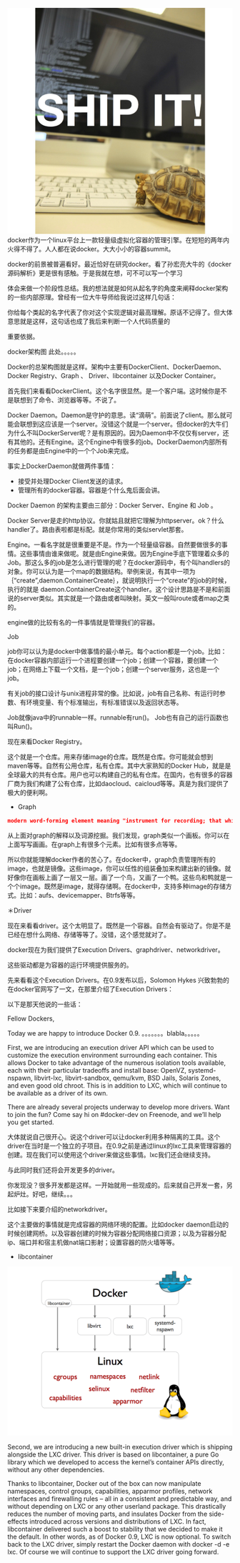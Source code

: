 ![](static/images/docker/shipit-gordon.jpg)
docker作为一个linux平台上一款轻量级虚拟化容器的管理引擎。在短短的两年内火得不得了。人人都在说docker。大大小小的容器summit。

docker的前景被普遍看好。最近恰好在研究docker。看了孙宏亮大牛的《docker源码解析》更是很有感触。于是我就在想，可不可以写一个学习

体会来做一个阶段性总结。我的想法就是如何从起名字的角度来阐释docker架构的一些内部原理。曾经有一位大牛导师给我说过这样几句话：

你给每个类起的名字代表了你对这个实现逻辑对最高理解。原话不记得了。但大体意思就是这样，这句话也成了我后来判断一个人代码质量的

重要依据。


docker架构图  此处。。。。。



Docker的总架构图就是这样。架构中主要有DockerClient、DockerDaemon、Docker Registry、Graph 、 Driver、libcontainer 以及Docker Container。


首先我们来看看DockerClient。这个名字很显然。是一个客户端。这时候你是不是联想到了命令、浏览器等等。不说了。


Docker Daemon。Daemon是守护的意思。读“滴萌”。前面说了client。那么就可能会联想到这应该是一个server。没错这个就是一个server。但docker的大牛们为什么不叫DockerServer呢？是有原因的。因为Daemon中不仅仅有server，还有其他的。还有Engine。这个Engine中有很多的job。DockerDaemon内部所有的任务都是由Engine中的一个个Job来完成。

事实上DockerDaemon就做两件事情：
* 接受并处理Docker Client发送的请求。
* 管理所有的docker容器。容器是个什么鬼后面会讲。

Docker Daemon 的架构主要由三部分：Docker Server、Engine 和 Job 。

Docker Server是走的http协议。你就姑且就把它理解为httpserver。ok？什么handler了。路由表啦都是标配。就是你常用的类似servlet那套。



Engine。一看名字就是很重要是不是。作为一个轻量级容器。自然要做很多的事情。这些事情由谁来做呢。就是由Engine来做。因为Engine手底下管理着众多的Job。那这么多的job是怎么进行管理的呢？在docker源码中，有个叫handlers的对象。你可以认为是一个map的数据结构。举例来说，有其中一项为｛“create”,daemon.ContainerCreate｝，就说明执行一个“create”的job的时候，执行的就是
daemon.ContainerCreate这个handler。这个设计思路是不是和前面说的server类似。其实就是一个路由或者叫映射。英文一般叫route或者map之类的。


engine做的比较有名的一件事情就是管理我们的容器。


Job

job你可以认为是docker中做事情的最小单元。每个action都是一个job。比如：在docker容器内部运行一个进程要创建一个job；创建一个容器，要创建一个job；在网络上下载一个文档，是一个job；创建一个server服务，这也是一个job。


有关job的接口设计与unix进程非常的像。比如说，job有自己名称、有运行时参数、有环境变量、有个标准输出，有标准错误以及返回状态等。

Job就像java中的runnable一样。runnable有run()。  Job也有自己的运行函数也叫Run()。


现在来看Docker Registry。

这个就是一个仓库。用来存储image的仓库。既然是仓库。你可能就会想到maven等等。自然有公用仓库，私有仓库。其中大家熟知的Docker Hub，就是是全球最大的共有仓库。用户也可以构建自己的私有仓库。在国内，也有很多的容器厂商为我们构建了公有仓库，比如daocloud、caicloud等等。真是为我们提供了极大的便利啊。



* Graph

```json
modern word-forming element meaning "instrument for recording; that which writes, marks, or describes; something written," from Greek -graphos "-writing, -writer" (as in autographos "written with one's own hand"), from graphe "writing, the art of writing, a writing," from graphein "to write, express by written characters," earlier "to draw, represent by lines drawn" (see -graphy). Adopted widely (Dutch -graaf, German -graph, French -graphe, Spanish -grafo). Related: -grapher; -graphic; -graphical.
```

从上面对graph的解释以及词源挖掘。我们发现，graph类似一个画板。你可以在上面写写画画。在graph上有很多个元素。比如有很多点等等。

所以你就能理解docker作者的苦心了。在docker中，graph负责管理所有的image，也就是镜像。这些image，你可以任性的组装叠加来构建出新的镜像。就好像你在画板上画了一层又一层。画了一个鸟，又画了一个鸭。这些鸟和鸭就是一个个image。既然是image，就得存储啊。在docker中，支持多种image的存储方式。比如：aufs、devicemapper、Btrfs等等。


＊Driver

现在来看看driver。这个太明显了。既然是一个容器。自然会有驱动了。你是不是已经在想什么网络、存储等等了。没错，这个感觉就对了。

docker现在为我们提供了Execution Drivers、graphdriver、networkdriver。

这些驱动都是为容器的运行环境提供服务的。

先来看看这个Execution Drivers。在0.9发布以后，Solomon Hykes 兴致勃勃的在docker官网写了一文，在那里介绍了Execution Drivers：

以下是那天他说的一些话：

Fellow Dockers,

Today we are happy to introduce Docker 0.9. 。。。。。。。blabla。。。。。

First, we are introducing an execution driver API which can be used to customize the execution environment surrounding each container. This allows Docker to take advantage of the numerous isolation tools available, each with their particular tradeoffs and install base: OpenVZ, systemd-nspawn, libvirt-lxc, libvirt-sandbox, qemu/kvm, BSD Jails, Solaris Zones, and even good old chroot. This is in addition to LXC, which will continue to be available as a driver of its own.

There are already several projects underway to develop more drivers. Want to join the fun? Come say hi on #docker-dev on Freenode, and we’ll help you get started.

大体就说自己很开心。说这个driver可以让docker利用多种隔离的工具。这个driver在当时是一个独立的子项目。在0.9之前是通过linux的lxc工具来管理容器的创建。现在我们可以使用这个driver来做这些事情。lxc我们还会继续支持。

与此同时我们还将会开发更多的driver。

你发现没？很多开发都是这样。一开始就用一些现成的。后来就自己开发一套，另起炉灶。好吧，继续。。。


比如接下来要介绍的networkdriver。

这个主要做的事情就是完成容器的网络环境的配置。比如docker daemon启动的时候创建网桥。以及容器创建的时候为容器分配网络接口资源；以及为容器分配ip、端口并和宿主机做nat端口影射；设置容器的防火墙等等。




* libcontainer

![](static/images/docker/docker-execdriver-diagram.png)

Second, we are introducing a new built-in execution driver which is shipping alongside the LXC driver. This driver is based on libcontainer, a pure Go library which we developed to access the kernel’s container APIs directly, without any other dependencies.

Thanks to libcontainer, Docker out of the box can now manipulate namespaces, control groups, capabilities, apparmor profiles, network interfaces and firewalling rules – all in a consistent and predictable way, and without depending on LXC or any other userland package. This drastically reduces the number of moving parts, and insulates Docker from the side-effects introduced across versions and distributions of LXC. In fact, libcontainer delivered such a boost to stability that we decided to make it the default. In other words, as of Docker 0.9, LXC is now optional. To switch back to the LXC driver, simply restart the Docker daemon with docker -d -e lxc. Of course we will continue to support the LXC driver going forward.
